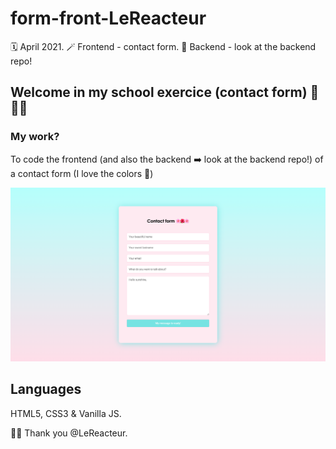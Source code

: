 # form-front-LeReacteur

🗓 April 2021.
🪄 Frontend - contact form.
👀 Backend - look at the backend repo!

## Welcome in my school exercice (contact form) 🌸🌺🌸

### My work?

To code the frontend (and also the backend ➡️ look at the backend repo!) of a contact form (I love the colors 🌈)

![Contact form](assets/img/contact-form.png)

## Languages

HTML5, CSS3 & Vanilla JS.

🙏🏻 Thank you @LeReacteur.
